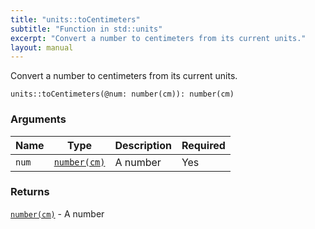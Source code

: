```yaml
---
title: "units::toCentimeters"
subtitle: "Function in std::units"
excerpt: "Convert a number to centimeters from its current units."
layout: manual
---
```


Convert a number to centimeters from its current units.

```kcl
units::toCentimeters(@num: number(cm)): number(cm)
```



### Arguments

| Name | Type | Description | Required |
|----------|------|-------------|----------|
| `num` | [`number(cm)`](/docs/kcl-std/types/std-types-number) | A number | Yes |

### Returns

[`number(cm)`](/docs/kcl-std/types/std-types-number) - A number



